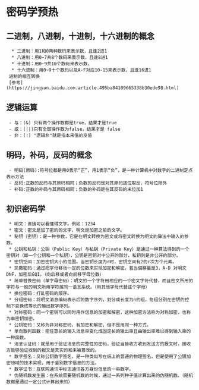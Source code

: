 # 密码学预热
## 二进制，八进制，十进制，十六进制的概念
      * 二进制：用1和0两种数码来表示数，且逢2进1
      * 八进制：用0~7共8个数码来表示数，且逢8进1
      * 十进制：用0~9共10个数码来表示数，
      * 十六进制：用0~9十个数码以及A-F对应10-15来表示数，且逢16进1
     进制的相互转换
     [参考](https://jingyan.baidu.com.article.495ba84109665338b30ede98.html)
## 逻辑运算
     - 与：(&) 只有两个操作数都是true，结果才是true
     - 或：(||)只有全部操作数为false，结果才是 false
     - 非：(!) "逻辑非"就是指本来值的反值
## 明码，补码，反码的概念
     - 明码(原码):符号位都是用0表示“正”，用1表示“负”，是一种计算机中对数字的二进制定点表示方法
     - 反码:正数的反码与其原码相同；负数的反码是对其原码逐位取反，符号位除外
     - 补码:正数的补码与其原码相同；负数的补码是在其反码的末位加1
## 初识密码学
     * 明文：直接可以看懂得文字。例如：1234
     * 密文：密文是加了密的的文字，明文是加密之前的文字。
     * 秘钥（密钥）：是一种参数，它是在明文转换为密文或将密文转换为明文的算法中输入的参数。
     * 公钥和私钥：公钥（Public Key）与私钥（Private Key）是通过一种算法得到的一个密钥对（即一个公钥和一个私钥），公钥是密钥对中公开的部分，私钥则是非公开的部分。
     * 密钥空间：加密密钥大小的范围。当密钥长度为r时，密钥空间有2的r次方个元素。
     * 凯撒密码：通过把字母移动一定的位数来实现加密和解密。若当偏移量是3，A-D 对明文DNF，加密后GQI。（向后移或者向前移字母位数）
     * 简单替换密码（单字母密码）：明文的一个字符用相应的一个密文字符代替，而且密文所用的字符与一般的明文所用字符属同一语言系统。（用其他字母代替这个字母）
     * 换位密码：打乱密码的顺序。
     * 分组密码：将明文消息编码表示后的数字序列，划分成长度为n的组，每组分别在密钥的控制下变换成等长的输出数字序列。
     * 对称密码：同一个密钥可以同时用作信息的加密和解密，这种加密方法称为对称加密，也称为单密钥加密。
     * 公钥密码：又称为非对称密码，有加密和解密，但不是用同一种方式。
     * 单向散列函数：把任意长的输入消息串变化成固定长的输出串且由输出串难以得到输入串的一种函数。
     * 消息认证码：就是用于验证消息的完整性的密码，验证当接收方收到发送方的报文时，接收方能够验证收到的报文是真实的和未被篡改的。
     * 数字签名：又称公钥数字签名，是一种类似写在纸上的普通的物理签名，但是使用了公钥加密领域的技术实现，用于鉴别数字信息的方法。
     * 数字证书：互联网通讯中标志通讯各方身份信息的一串数字。
     * 伪随机数发生器：在系统需要随机数的时候，通过一系列种子值计算出来的伪随机数。（随机数都是通过一定公式计算出来的）
  
  
  
  
  
  
  
  
  
  
  
  
  
  
  
  
  
  
  
  
  
  
  
  
  
  
  
  
  